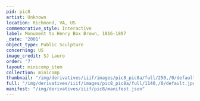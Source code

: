 ```yaml
---
pid: pic8
artist: Unknown
location: Richmond, VA, US
commemorative_style: Interactive
label: Monument to Henry Box Brown, 1816-1897
_date: '2001'
object_type: Public Sculpture
concerning: US
image_credit: SJ Lauro
order: '7'
layout: minicomp_item
collection: minicomp
thumbnail: "/img/derivatives/iiif/images/pic8_pic8a/full/250,/0/default.jpg"
full: "/img/derivatives/iiif/images/pic8_pic8a/full/1140,/0/default.jpg"
manifest: "/img/derivatives/iiif/pic8/manifest.json"
---
```

